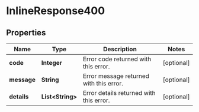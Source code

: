 
# InlineResponse400

## Properties
Name | Type | Description | Notes
------------ | ------------- | ------------- | -------------
**code** | **Integer** | Error code returned with this error. |  [optional]
**message** | **String** | Error message returned with this error. |  [optional]
**details** | **List&lt;String&gt;** | Error details returned with this error. |  [optional]



